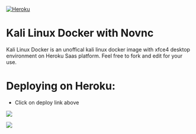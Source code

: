 [![Heroku](https://www.herokucdn.com/deploy/button.svg)](http://heroku.com/deploy?template=https://github.com/yunus-25jmi/Kali-Linux-on-Heroku)

# Kali Linux Docker with Novnc

Kali Linux Docker is an unoffical kali linux docker image with xfce4 desktop environment on Heroku Saas platform.
Feel free to fork and edit for your use.

# Deploying on Heroku:

* Click on deploy link above

![](https://i.ibb.co/3zhsdsX/githubrepo.jpg)


![](https://i.ibb.co/WxTdwLJ/githubrepo1.jpg)

